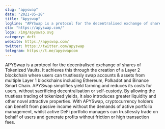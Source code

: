 ```yaml
---
slug: "apyswap"
date: "2021-05-28"
title: "Apyswap"
logline: "APYSwap is a protocol for the decentralised exchange of shares of Tokenized Vaults."
cta: "https://apyswap.com/"
logo: /img/apyswap.svg
category: defi
website: https://apyswap.com/
twitter: https://twitter.com/apyswap
telegram: https://t.me/apyswapcom
---
```


APYSwap is a protocol for the decentralised exchange of shares of Tokenized Vaults. It achieves this through the creation of a Layer 2 blockchain where users can trustlessly swap accounts & assets from multiple Layer 1 blockchains including Ethereum, Polkadot and Binance Smart Chain.
APYSwap simplifies yield farming and reduces its costs for users, without sacrificing decentralisation or self-custody. By allowing the trustless trading of tokenized yields, it also introduces greater liquidity and other novel attractive properties.
With APYSwap, cryptocurrency holders can benefit from passive income without the demands of active portfolio management, whilst active DeFi portfolio managers can trustlessly trade on behalf of users and generate profits without friction or high transaction fees.
